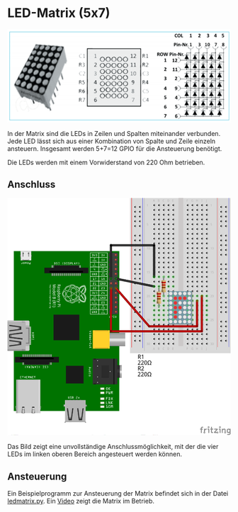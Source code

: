 LED-Matrix (5x7)
==============

![LED-Matrix](doc/ledmatrix.png)

In der Matrix sind die LEDs in Zeilen und Spalten miteinander
verbunden. Jede LED lässt sich aus einer Kombination von Spalte und
Zeile einzeln ansteuern. Insgesamt werden 5+7=12 GPIO für die
Ansteuerung benötigt.

Die LEDs werden mit einem Vorwiderstand von 220 Ohm betrieben. 

Anschluss
---------

![Schaltung](doc/schaltung_Steckplatine.png)

Das Bild zeigt eine unvollständige Anschlussmöglichkeit, mit der die
vier LEDs im linken oberen Bereich angesteuert werden können.


Ansteuerung
-----------

Ein Beispielprogramm zur Ansteuerung der Matrix befindet sich in der
Datei [ledmatrix.py](ledmatrix.py). Ein
[Video](https://youtu.be/pf3Cuj75bP4) zeigt die Matrix im Betrieb.


